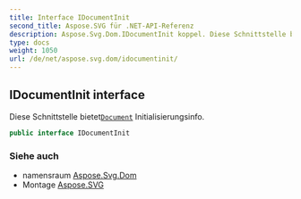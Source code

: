 ```yaml
---
title: Interface IDocumentInit
second_title: Aspose.SVG für .NET-API-Referenz
description: Aspose.Svg.Dom.IDocumentInit koppel. Diese Schnittstelle bietetDocument Initialisierungsinfo.
type: docs
weight: 1050
url: /de/net/aspose.svg.dom/idocumentinit/
---
```

## IDocumentInit interface

Diese Schnittstelle bietet[`Document`](../document/) Initialisierungsinfo.

```csharp
public interface IDocumentInit
```

### Siehe auch

* namensraum [Aspose.Svg.Dom](../../aspose.svg.dom/)
* Montage [Aspose.SVG](../../)


